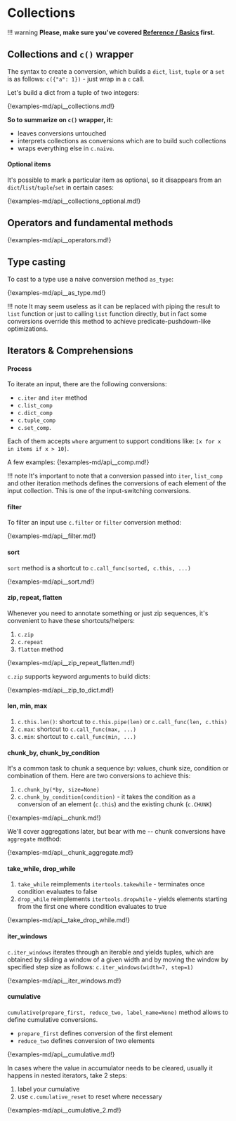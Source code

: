 # Collections

!!! warning
	**Please, make sure you've covered [Reference / Basics](./basics.md)
	first.**

## Collections and `c()` wrapper

The syntax to create a conversion, which builds a `dict`, `list`, `tuple` or a
`set` is as follows: `c({"a": 1})` - just wrap in a `c` call.

Let's build a dict from a tuple of two integers:

{!examples-md/api__collections.md!}

**So to summarize on `c()` wrapper, it:**

* leaves conversions untouched
* interprets collections as conversions which are to build such collections
* wraps everything else in `c.naive`.

#### Optional items

It's possible to mark a particular item as optional, so it disappears from an
`dict`/`list`/`tuple`/`set` in certain cases:

{!examples-md/api__collections_optional.md!}


## Operators and fundamental methods

{!examples-md/api__operators.md!}


## Type casting

To cast to a type use a naive conversion method `as_type`:

{!examples-md/api__as_type.md!}

!!! note
	It may seem useless as it can be replaced with piping the result to `list`
	function or just to calling `list` function directly, but in fact some
	conversions override this method to achieve predicate-pushdown-like
	optimizations.


## Iterators & Comprehensions

#### Process

To iterate an input, there are the following conversions:

* `c.iter` and `iter` method
* `c.list_comp`
* `c.dict_comp`
* `c.tuple_comp`
* `c.set_comp`.

Each of them accepts `where` argument to support conditions like:
`[x for x in items if x > 10]`.

A few examples:
{!examples-md/api__comp.md!}

!!! note
	It's important to note that a conversion passed into `iter`, `list_comp`
	and other iteration methods defines the conversions of each element of
	the input collection. This is one of the input-switching conversions.


#### filter

To filter an input use `c.filter` or `filter` conversion method:

{!examples-md/api__filter.md!}


#### sort

`sort` method is a shortcut to `c.call_func(sorted, c.this, ...)`

{!examples-md/api__sort.md!}


#### zip, repeat, flatten

Whenever you need to annotate something or just zip sequences, it's convenient
to have these shortcuts/helpers:

1. `c.zip`
1. `c.repeat`
1. `flatten` method

{!examples-md/api__zip_repeat_flatten.md!}

`c.zip` supports keyword arguments to build dicts:

{!examples-md/api__zip_to_dict.md!}


#### len, min, max

1. `c.this.len()`: shortcut to `c.this.pipe(len)` or `c.call_func(len, c.this)`
1. `c.max`: shortcut to `c.call_func(max, ...)`
1. `c.min`: shortcut to `c.call_func(min, ...)`


#### chunk_by, chunk_by_condition

It's a common task to chunk a sequence by: values, chunk size, condition or
combination of them. Here are two conversions to achieve this:

1. `c.chunk_by(*by, size=None)`
1. `c.chunk_by_condition(condition)` - it takes the condition as a conversion
   of an element (`c.this`) and the existing chunk (`c.CHUNK`)

{!examples-md/api__chunk.md!}

We'll cover aggregations later, but bear with me -- chunk conversions have
`aggregate` method:

{!examples-md/api__chunk_aggregate.md!}


#### take_while, drop_while

1. `take_while` reimplements `itertools.takewhile` - terminates once condition
   evaluates to false
1. `drop_while` reimplements `itertools.dropwhile` - yields elements starting
   from the first one where condition evaluates to true

{!examples-md/api__take_drop_while.md!}


#### iter_windows

`c.iter_windows` iterates through an iterable and yields tuples, which are
obtained by sliding a window of a given width and by moving the window by
specified step size as follows: `c.iter_windows(width=7, step=1)`

{!examples-md/api__iter_windows.md!}

#### cumulative

`cumulative(prepare_first, reduce_two, label_name=None)` method allows to
define cumulative conversions.

 * `prepare_first` defines conversion of the first element
 * `reduce_two` defines conversion of two elements

{!examples-md/api__cumulative.md!}

In cases where the value in accumulator needs to be cleared, usually it happens
in nested iterators, take 2 steps:

1. label your cumulative
1. use `c.cumulative_reset` to reset where necessary

{!examples-md/api__cumulative_2.md!}
